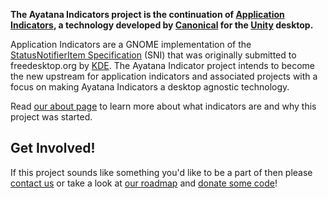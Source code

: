 <!--
.. title: Welcome to Ayatana Indicators
.. slug: index
.. date: 2018-01-19 01:17:05 UTC
.. tags:
.. category:
.. link:
.. description: Home page for the Ayatana Indicators project
.. type: text
-->

**The Ayatana Indicators project is the continuation of [Application
Indicators](https://wiki.ubuntu.com/DesktopExperienceTeam/ApplicationIndicators),
a technology developed by [Canonical](https://www.canonical.com/) for
the [Unity](https://wiki.ubuntu.com/Unity) desktop.**

Application Indicators are a GNOME implementation of the
[StatusNotifierItem
Specification](https://www.freedesktop.org/wiki/Specifications/StatusNotifierItem/)
(SNI) that was originally submitted to freedesktop.org by
[KDE](https://kde.org). The Ayatana Indicator project intends to become
the new upstream for application indicators and associated projects
with a focus on making Ayatana Indicators a desktop agnostic
technology.

Read [our about page](/about/) to learn more about what indicators are
and why this project was started.

## Get Involved!

If this project sounds like something you'd like to be a part of then
please [contact us](/contact/) or take a look at [our roadmap](/code/)
and [donate some code](/code/)!